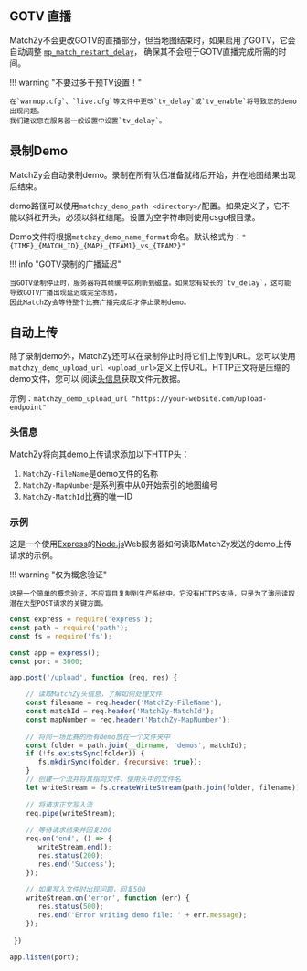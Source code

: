 ## GOTV 直播

MatchZy不会更改GOTV的直播部分，但当地图结束时，如果启用了GOTV，它会自动调整
[`mp_match_restart_delay`](https://totalcsgo.com/command/mpmatchrestartdelay)，
确保其不会短于GOTV直播完成所需的时间。

!!! warning "不要过多干预TV设置！"

    在`warmup.cfg`、`live.cfg`等文件中更改`tv_delay`或`tv_enable`将导致您的demo出现问题。
    我们建议您在服务器一般设置中设置`tv_delay`。


## 录制Demo

MatchZy会自动录制demo。录制在所有队伍准备就绪后开始，并在地图结果出现后结束。

demo路径可以使用`matchzy_demo_path <directory>/`配置。如果定义了，它不能以斜杠开头，必须以斜杠结尾。设置为空字符串则使用csgo根目录。

Demo文件将根据`matchzy_demo_name_format`命名。默认格式为：`"{TIME}_{MATCH_ID}_{MAP}_{TEAM1}_vs_{TEAM2}"`

!!! info "GOTV录制的广播延迟"

    当GOTV录制停止时，服务器将其帧缓冲区刷新到磁盘。如果您有较长的`tv_delay`，这可能导致GOTV广播出现延迟或完全冻结，
    因此MatchZy会等待整个比赛广播完成后才停止录制demo。

## 自动上传

除了录制demo外，MatchZy还可以在录制停止时将它们上传到URL。您可以使用
`matchzy_demo_upload_url <upload_url>`定义上传URL。HTTP正文将是压缩的demo文件，您可以
阅读[头信息](#头信息)获取文件元数据。

示例：`matchzy_demo_upload_url "https://your-website.com/upload-endpoint"`

### 头信息

MatchZy将向其demo上传请求添加以下HTTP头：

1. `MatchZy-FileName`是demo文件的名称
2. `MatchZy-MapNumber`是系列赛中从0开始索引的地图编号
3. `MatchZy-MatchId`比赛的唯一ID


### 示例

这是一个使用[Express](https://expressjs.com/)的[Node.js](https://nodejs.org/en/)Web服务器如何读取MatchZy发送的demo上传请求的示例。

!!! warning "仅为概念验证" 
 
    这是一个简单的概念验证，不应盲目复制到生产系统中。它没有HTTPS支持，只是为了演示读取潜在大型POST请求的关键方面。

```js title="Node.js示例"
const express = require('express');
const path = require('path');
const fs = require('fs');

const app = express();
const port = 3000;

app.post('/upload', function (req, res) {

    // 读取MatchZy头信息，了解如何处理文件
    const filename = req.header('MatchZy-FileName');
    const matchId = req.header('MatchZy-MatchId');
    const mapNumber = req.header('MatchZy-MapNumber');
 
    // 将同一场比赛的所有demo放在一个文件夹中
    const folder = path.join(__dirname, 'demos', matchId);
    if (!fs.existsSync(folder)) {
       fs.mkdirSync(folder, {recursive: true});
    }
    // 创建一个流并将其指向文件，使用头中的文件名
    let writeStream = fs.createWriteStream(path.join(folder, filename));
 
    // 将请求正文写入流
    req.pipe(writeStream);
 
    // 等待请求结束并回复200
    req.on('end', () => {
       writeStream.end();
       res.status(200);
       res.end('Success');
    });
 
    // 如果写入文件时出现问题，回复500
    writeStream.on('error', function (err) {
       res.status(500);
       res.end('Error writing demo file: ' + err.message);
    });
 
 })
 
app.listen(port);
``` 